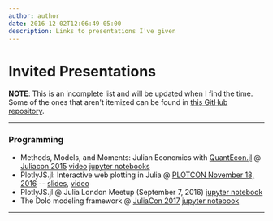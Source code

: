 ```yaml
---
author: author
date: 2016-12-02T12:06:49-05:00
description: Links to presentations I've given
---
```


# Invited Presentations

**NOTE**: This is an incomplete list and will be updated when I find the time. Some of the ones that aren't itemized can be found in [this GitHub repository](https://github.com/sglyon/presentations).

---

### Programming

- Methods, Models, and Moments: Julian Economics with [QuantEcon.jl](https://github.com/QuantEcon/QuantEcon.jl) @ [Juliacon 2015](http://juliacon.org/2015/)  [video](https://www.youtube.com/watch?v=o_-XZ6BgLS4&index=58&list=PLP8iPy9hna6Sdx4soiGrSefrmOPdUWixM) [jupyter notebooks](https://github.com/sglyon/presentations/blob/94baf2d81ac14c5afff7a3f843ac09c204119ddc/juliacon2015/Intro.ipynb)
- PlotlyJS.jl: Interactive web plotting in Julia @ [PLOTCON November 18, 2016](https://plotcon.plot.ly) -- [slides](https://s3.amazonaws.com/sgl-presents/plotcon2016/presentation.slides.html),  [video](https://www.youtube.com/watch?v=_qx-j3HGHkE)
- PlotlyJS.jl @ Julia London Meetup (September 7, 2016) [jupyter notebook](http://nbviewer.jupyter.org/github/sglyon/presentations/blob/94baf2d81ac14c5afff7a3f843ac09c204119ddc/PlotlyJS_LondonJulia/intro.ipynb)
- The Dolo modeling framework @ [JuliaCon 2017](http://juliacon.org/2017/talks#talk-30) [jupyter notebook](https://github.com/sglyon/presentations/blob/94baf2d81ac14c5afff7a3f843ac09c204119ddc/juliacon2017_dolo/dolo_framework.ipynb)

---
